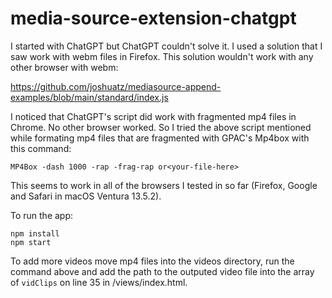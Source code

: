 # media-source-extension-chatgpt

I started with ChatGPT but ChatGPT couldn't solve it. I used a solution that I saw work with webm files in Firefox. This solution wouldn't work with any other browser with webm:

https://github.com/joshuatz/mediasource-append-examples/blob/main/standard/index.js

I noticed that ChatGPT's script did work with fragmented mp4 files in Chrome. No other browser worked. So I tried the above script mentioned while formating mp4 files that are fragmented with GPAC's Mp4box with this command:

```MP4Box -dash 1000 -rap -frag-rap or<your-file-here>```

This seems to work in all of the browsers I tested in so far (Firefox, Google and Safari in macOS Ventura 13.5.2).

To run the app:

<p><code>npm install</code><br />
<code>npm start</code></p>

To add more videos move mp4 files into the videos directory, run the command above and add the path to the outputed video file into the array of `vidClips` on line 35 in /views/index.html.